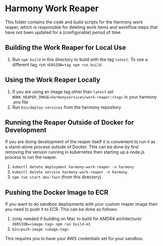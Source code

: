 # Harmony Work Reaper

This folder contains the code and build scripts for the Harmony work reaper,
which is responsible for deleting work items and workflow steps that have
not been updated for a (configurable) period of time.

## Building the Work Reaper for Local Use

1. Run `npm build` in this directory to build with the tag `latest`. To use a different tag,
   run `VERSION=tag npm run build`.

## Using the Work Reaper Locally

1. If you are using an image tag other than `latest` set `WORK_REAPER_IMAGE=harmonyservices/work-reaper:<tag>` in your harmony .env file
2. Run `bin/deploy-services` from the harmony repository

## Running the Reaper Outside of Docker for Development

If you are doing development of the reaper itself it is convenient to run it as a stand-alone process outside of Docker.
This can be done by first removing the version running in kubernetes then starting up a node.js process to run the reaper.
1. `kubectl delete deployment harmony-work-reaper -n harmony`
2. `kubectl delete service harmony-work-reaper -n harmony`
3. `npm run start-dev-fast` (from this directory)

## Pushing the Docker Image to ECR

If you want to do sandbox deployments with your custom reaper image then you need to
push it to ECR. This can be done as follows:

1. (only needed if building on Mac to build for AMD64 architecture)
   `VERSION=<image-tag> npm run build-m1`
2. `bin/push-image <image-tag>`

This requires you to have your AWS credentials set for your sandbox.